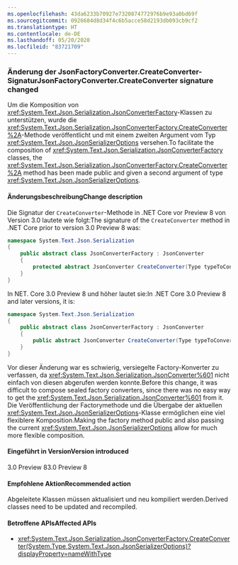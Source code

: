 ```yaml
---
ms.openlocfilehash: 43da6233b70927e7320874772976b9e93a0bd69f
ms.sourcegitcommit: 0926684d8d34f4c6b5acce58d2193db093cb9cf2
ms.translationtype: HT
ms.contentlocale: de-DE
ms.lasthandoff: 05/20/2020
ms.locfileid: "83721709"
---
```

### <a name="jsonfactoryconvertercreateconverter-signature-changed"></a><span data-ttu-id="c0fc2-101">Änderung der JsonFactoryConverter.CreateConverter-Signatur</span><span class="sxs-lookup"><span data-stu-id="c0fc2-101">JsonFactoryConverter.CreateConverter signature changed</span></span>

<span data-ttu-id="c0fc2-102">Um die Komposition von <xref:System.Text.Json.Serialization.JsonConverterFactory>-Klassen zu unterstützen, wurde die <xref:System.Text.Json.Serialization.JsonConverterFactory.CreateConverter%2A>-Methode veröffentlicht und mit einem zweiten Argument vom Typ <xref:System.Text.Json.JsonSerializerOptions> versehen.</span><span class="sxs-lookup"><span data-stu-id="c0fc2-102">To facilitate the composition of <xref:System.Text.Json.Serialization.JsonConverterFactory> classes, the <xref:System.Text.Json.Serialization.JsonConverterFactory.CreateConverter%2A> method has been made public and given a second argument of type <xref:System.Text.Json.JsonSerializerOptions>.</span></span>

#### <a name="change-description"></a><span data-ttu-id="c0fc2-103">Änderungsbeschreibung</span><span class="sxs-lookup"><span data-stu-id="c0fc2-103">Change description</span></span>

<span data-ttu-id="c0fc2-104">Die Signatur der `CreateConverter`-Methode in .NET Core vor Preview 8 von Version 3.0 lautete wie folgt:</span><span class="sxs-lookup"><span data-stu-id="c0fc2-104">The signature of the `CreateConverter` method in .NET Core prior to version 3.0 Preview 8 was:</span></span>

```csharp
namespace System.Text.Json.Serialization
{
    public abstract class JsonConverterFactory : JsonConverter
    {
        protected abstract JsonConverter CreateConverter(Type typeToConvert);
    }
}
```

<span data-ttu-id="c0fc2-105">In NET. Core 3.0 Preview 8 und höher lautet sie:</span><span class="sxs-lookup"><span data-stu-id="c0fc2-105">In .NET Core 3.0 Preview 8 and later versions, it is:</span></span>

```csharp
namespace System.Text.Json.Serialization
{
    public abstract class JsonConverterFactory : JsonConverter
    {
        public abstract JsonConverter CreateConverter(Type typeToConvert, JsonSerializerOptions options);
    }
}
```

<span data-ttu-id="c0fc2-106">Vor dieser Änderung war es schwierig, versiegelte Factory-Konverter zu verfassen, da <xref:System.Text.Json.Serialization.JsonConverter%601> nicht einfach von diesen abgerufen werden konnte.</span><span class="sxs-lookup"><span data-stu-id="c0fc2-106">Before this change, it was difficult to compose sealed factory converters, since there was no easy way to get the <xref:System.Text.Json.Serialization.JsonConverter%601> from it.</span></span> <span data-ttu-id="c0fc2-107">Die Veröffentlichung der Factorymethode und die Übergabe der aktuellen <xref:System.Text.Json.JsonSerializerOptions>-Klasse ermöglichen eine viel flexiblere Komposition.</span><span class="sxs-lookup"><span data-stu-id="c0fc2-107">Making the factory method public and also passing the current <xref:System.Text.Json.JsonSerializerOptions> allow for much more flexible composition.</span></span>

#### <a name="version-introduced"></a><span data-ttu-id="c0fc2-108">Eingeführt in Version</span><span class="sxs-lookup"><span data-stu-id="c0fc2-108">Version introduced</span></span>

<span data-ttu-id="c0fc2-109">3.0 Preview 8</span><span class="sxs-lookup"><span data-stu-id="c0fc2-109">3.0 Preview 8</span></span>

#### <a name="recommended-action"></a><span data-ttu-id="c0fc2-110">Empfohlene Aktion</span><span class="sxs-lookup"><span data-stu-id="c0fc2-110">Recommended action</span></span>

<span data-ttu-id="c0fc2-111">Abgeleitete Klassen müssen aktualisiert und neu kompiliert werden.</span><span class="sxs-lookup"><span data-stu-id="c0fc2-111">Derived classes need to be updated and recompiled.</span></span>

#### <a name="affected-apis"></a><span data-ttu-id="c0fc2-112">Betroffene APIs</span><span class="sxs-lookup"><span data-stu-id="c0fc2-112">Affected APIs</span></span>

- <xref:System.Text.Json.Serialization.JsonConverterFactory.CreateConverter(System.Type,System.Text.Json.JsonSerializerOptions)?displayProperty=nameWithType>

<!-- For tool use only

#### Affected APIs

- `M:System.Text.Json.Serialization.JsonConverterFactory.CreateConverter(System.Type,System.Text.Json.JsonSerializerOptions)`

-->
